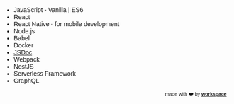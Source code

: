 
<link href="https://fonts.googleapis.com/css?family=Montserrat&display=swap" rel="stylesheet">

- JavaScript - Vanilla &#124; ES6 
- React
- React Native - for mobile development
- Node.js
- Babel
- Docker
- <a href="https://github.com/doczjs/docz" target="_blank">JSDoc</a>
- Webpack
- NestJS
- Serverless Framework
- GraphQL



<div style="text-align: right; float: right;">
 <span style="font-size: 11px"> made with ❤️ by </span>
 <a href="http://workspace.ciro-maciel.me" style="font-size: 11px" target="_blank">
   <strong style="font-size: 11px">workspace</strong>
 </a>
</div>

<style>
 * {
    font-family: 'Montserrat', sans-serif !important;
     font-size: 14px;
  }
 h1 {
    font-size: 23px; 
 }
 h1 a{
    display: none;
 }
 h1:after {
  content: 'technologies I use';
 }
 .container-lg{
  max-width: 900px
 }
 hr {
  height: 0px !important;
  border-bottom: 1px solid #eaecef !important;
  margin-bottom: 10px !important;
 }
</style>
